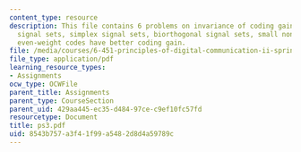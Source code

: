 ```yaml
---
content_type: resource
description: This file contains 6 problems on invariance of coding gain, orthogonal
  signal sets, simplex signal sets, biorthogonal signal sets, small nonbinary constellations,
  even-weight codes have better coding gain.
file: /media/courses/6-451-principles-of-digital-communication-ii-spring-2005/8543b757a3f41f99a5482d8d4a59789c_ps3.pdf
file_type: application/pdf
learning_resource_types:
- Assignments
ocw_type: OCWFile
parent_title: Assignments
parent_type: CourseSection
parent_uid: 429aa445-ec35-d484-97ce-c9ef10fc57fd
resourcetype: Document
title: ps3.pdf
uid: 8543b757-a3f4-1f99-a548-2d8d4a59789c
---
```

